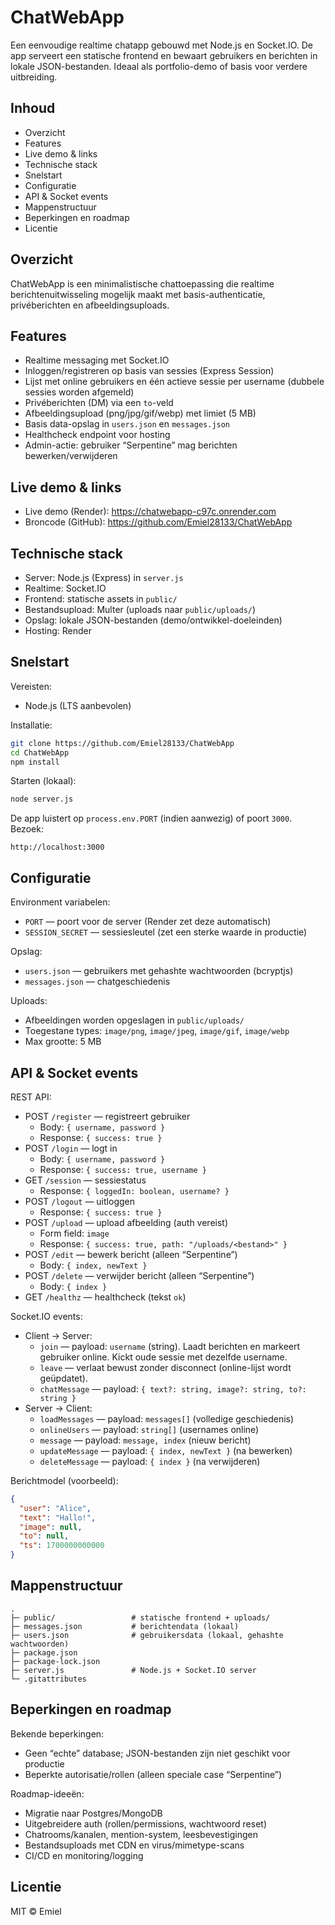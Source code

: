 # ChatWebApp

Een eenvoudige realtime chatapp gebouwd met Node.js en Socket.IO. De app serveert een statische frontend en bewaart gebruikers en berichten in lokale JSON-bestanden. Ideaal als portfolio-demo of basis voor verdere uitbreiding.

## Inhoud
- Overzicht
- Features
- Live demo & links
- Technische stack
- Snelstart
- Configuratie
- API & Socket events
- Mappenstructuur
- Beperkingen en roadmap
- Licentie

## Overzicht
ChatWebApp is een minimalistische chattoepassing die realtime berichtenuitwisseling mogelijk maakt met basis-authenticatie, privéberichten en afbeeldingsuploads.

## Features
- Realtime messaging met Socket.IO
- Inloggen/registreren op basis van sessies (Express Session)
- Lijst met online gebruikers en één actieve sessie per username (dubbele sessies worden afgemeld)
- Privéberichten (DM) via een `to`-veld
- Afbeeldingsupload (png/jpg/gif/webp) met limiet (5 MB)
- Basis data-opslag in `users.json` en `messages.json`
- Healthcheck endpoint voor hosting
- Admin-actie: gebruiker “Serpentine” mag berichten bewerken/verwijderen

## Live demo & links
- Live demo (Render): https://chatwebapp-c97c.onrender.com
- Broncode (GitHub): https://github.com/Emiel28133/ChatWebApp

## Technische stack
- Server: Node.js (Express) in `server.js`
- Realtime: Socket.IO
- Frontend: statische assets in `public/`
- Bestandsupload: Multer (uploads naar `public/uploads/`)
- Opslag: lokale JSON-bestanden (demo/ontwikkel-doeleinden)
- Hosting: Render

## Snelstart

Vereisten:
- Node.js (LTS aanbevolen)

Installatie:
```bash
git clone https://github.com/Emiel28133/ChatWebApp
cd ChatWebApp
npm install
```

Starten (lokaal):
```bash
node server.js
```

De app luistert op `process.env.PORT` (indien aanwezig) of poort `3000`. Bezoek:
```
http://localhost:3000
```

## Configuratie
Environment variabelen:
- `PORT` — poort voor de server (Render zet deze automatisch)
- `SESSION_SECRET` — sessiesleutel (zet een sterke waarde in productie)

Opslag:
- `users.json` — gebruikers met gehashte wachtwoorden (bcryptjs)
- `messages.json` — chatgeschiedenis

Uploads:
- Afbeeldingen worden opgeslagen in `public/uploads/`
- Toegestane types: `image/png`, `image/jpeg`, `image/gif`, `image/webp`
- Max grootte: 5 MB

## API & Socket events

REST API:
- POST `/register` — registreert gebruiker
  - Body: `{ username, password }`
  - Response: `{ success: true }`
- POST `/login` — logt in
  - Body: `{ username, password }`
  - Response: `{ success: true, username }`
- GET `/session` — sessiestatus
  - Response: `{ loggedIn: boolean, username? }`
- POST `/logout` — uitloggen
  - Response: `{ success: true }`
- POST `/upload` — upload afbeelding (auth vereist)
  - Form field: `image`
  - Response: `{ success: true, path: "/uploads/<bestand>" }`
- POST `/edit` — bewerk bericht (alleen “Serpentine”)
  - Body: `{ index, newText }`
- POST `/delete` — verwijder bericht (alleen “Serpentine”)
  - Body: `{ index }`
- GET `/healthz` — healthcheck (tekst `ok`)

Socket.IO events:
- Client → Server:
  - `join` — payload: `username` (string). Laadt berichten en markeert gebruiker online. Kickt oude sessie met dezelfde username.
  - `leave` — verlaat bewust zonder disconnect (online-lijst wordt geüpdatet).
  - `chatMessage` — payload: `{ text?: string, image?: string, to?: string }`
- Server → Client:
  - `loadMessages` — payload: `messages[]` (volledige geschiedenis)
  - `onlineUsers` — payload: `string[]` (usernames online)
  - `message` — payload: `message, index` (nieuw bericht)
  - `updateMessage` — payload: `{ index, newText }` (na bewerken)
  - `deleteMessage` — payload: `{ index }` (na verwijderen)

Berichtmodel (voorbeeld):
```json
{
  "user": "Alice",
  "text": "Hallo!",
  "image": null,
  "to": null,
  "ts": 1700000000000
}
```

## Mappenstructuur
```
.
├─ public/                 # statische frontend + uploads/
├─ messages.json           # berichtendata (lokaal)
├─ users.json              # gebruikersdata (lokaal, gehashte wachtwoorden)
├─ package.json
├─ package-lock.json
├─ server.js               # Node.js + Socket.IO server
└─ .gitattributes
```

## Beperkingen en roadmap
Bekende beperkingen:
- Geen “echte” database; JSON-bestanden zijn niet geschikt voor productie
- Beperkte autorisatie/rollen (alleen speciale case “Serpentine”)

Roadmap-ideeën:
- Migratie naar Postgres/MongoDB
- Uitgebreidere auth (rollen/permissions, wachtwoord reset)
- Chatrooms/kanalen, mention-system, leesbevestigingen
- Bestandsuploads met CDN en virus/mimetype-scans
- CI/CD en monitoring/logging

## Licentie
MIT © Emiel

